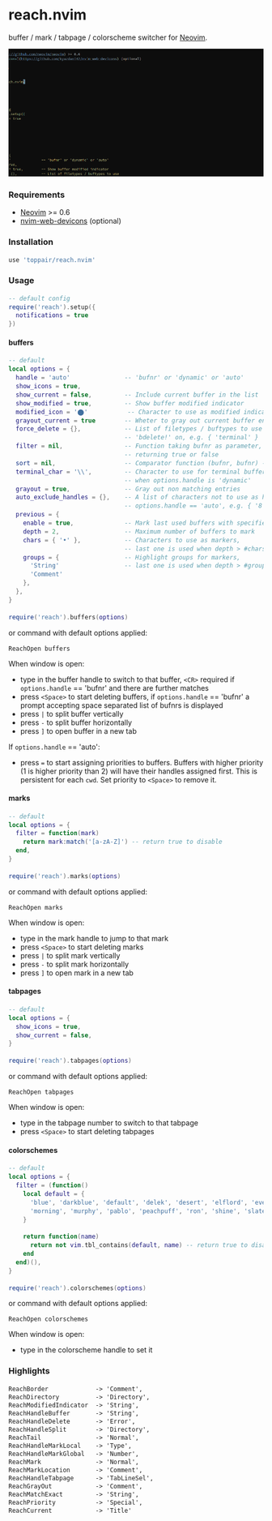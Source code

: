 # reach.nvim

buffer / mark / tabpage / colorscheme switcher for [Neovim](https://github.com/neovim/neovim).

![buffers](media/reach.gif)

### Requirements
- [Neovim](https://github.com/neovim/neovim) >= 0.6
- [nvim-web-devicons](https://github.com/kyazdani42/nvim-web-devicons) (optional)

### Installation

```lua
use 'toppair/reach.nvim'
```

### Usage

```lua
-- default config
require('reach').setup({
  notifications = true
})
```

#### buffers

```lua
-- default
local options = {
  handle = 'auto'               -- 'bufnr' or 'dynamic' or 'auto'
  show_icons = true,
  show_current = false,         -- Include current buffer in the list
  show_modified = true,         -- Show buffer modified indicator
  modified_icon = '⬤'           -- Character to use as modified indicator
  grayout_current = true        -- Wheter to gray out current buffer entry
  force_delete = {},            -- List of filetypes / buftypes to use
                                -- 'bdelete!' on, e.g. { 'terminal' }
  filter = nil,                 -- Function taking bufnr as parameter,
                                -- returning true or false
  sort = nil,                   -- Comparator function (bufnr, bufnr) -> bool
  terminal_char = '\\',         -- Character to use for terminal buffer handles
                                -- when options.handle is 'dynamic'
  grayout = true,               -- Gray out non matching entries
  auto_exclude_handles = {},    -- A list of characters not to use as handles when
                                -- options.handle == 'auto', e.g. { '8', '9', 'j', 'k' }
  previous = {
    enable = true,              -- Mark last used buffers with specified chars and colors
    depth = 2,                  -- Maximum number of buffers to mark
    chars = { '•' },            -- Characters to use as markers,
                                -- last one is used when depth > #chars
    groups = {                  -- Highlight groups for markers,
      'String'                  -- last one is used when depth > #groups
      'Comment'
    },
  },
}

require('reach').buffers(options)
```

or command with default options applied:

```
ReachOpen buffers
```

When window is open:

- type in the buffer handle to switch to that buffer, `<CR>` required if `options.handle` == 'bufnr' and there are further matches
- press `<Space>` to start deleting buffers, if `options.handle` == 'bufnr' a prompt accepting space separated list of bufnrs is displayed
- press `|` to split buffer vertically
- press `-` to split buffer horizontally
- press `]` to open buffer in a new tab

If `options.handle` == 'auto':

- press `=` to start assigning priorities to buffers. Buffers with higher priority (1 is higher priority than 2) will have their handles assigned first. This is persistent for each `cwd`. Set priority to `<Space>` to remove it.

#### marks

```lua
-- default
local options = {
  filter = function(mark)
    return mark:match('[a-zA-Z]') -- return true to disable
  end,
}

require('reach').marks(options)
```

or command with default options applied:

```
ReachOpen marks
```

When window is open:
- type in the mark handle to jump to that mark
- press `<Space>` to start deleting marks
- press `|` to split mark vertically
- press `-` to split mark horizontally
- press `]` to open mark in a new tab

#### tabpages

```lua
-- default
local options = {
  show_icons = true,
  show_current = false,
}

require('reach').tabpages(options)
```

or command with default options applied:

```
ReachOpen tabpages
```

When window is open:
- type in the tabpage number to switch to that tabpage
- press `<Space>` to start deleting tabpages

#### colorschemes

```lua
-- default
local options = {
  filter = (function()
    local default = {
      'blue', 'darkblue', 'default', 'delek', 'desert', 'elflord', 'evening', 'industry', 'koehler',
      'morning', 'murphy', 'pablo', 'peachpuff', 'ron', 'shine', 'slate', 'torte', 'zellner',
    }

    return function(name)
      return not vim.tbl_contains(default, name) -- return true to disable
    end
  end)(),
}

require('reach').colorschemes(options)
```

or command with default options applied:

```
ReachOpen colorschemes
```

When window is open:
- type in the colorscheme handle to set it

### Highlights

```
ReachBorder             -> 'Comment',
ReachDirectory          -> 'Directory',
ReachModifiedIndicator  -> 'String',
ReachHandleBuffer       -> 'String',
ReachHandleDelete       -> 'Error',
ReachHandleSplit        -> 'Directory',
ReachTail               -> 'Normal',
ReachHandleMarkLocal    -> 'Type',
ReachHandleMarkGlobal   -> 'Number',
ReachMark               -> 'Normal',
ReachMarkLocation       -> 'Comment',
ReachHandleTabpage      -> 'TabLineSel',
ReachGrayOut            -> 'Comment',
ReachMatchExact         -> 'String',
ReachPriority           -> 'Special',
ReachCurrent            -> 'Title'
```
